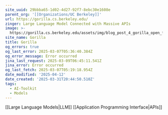 ```yaml
---
site_uuid: 29bbba65-1d02-4d27-92f7-8ebc30e1608e
parent_org: '[[Organizations/UC Berkeley]]'
url: https://gorilla.cs.berkeley.edu/
zinger: Large Language Model Connected with Massive APIs
image: >-
  https://gorilla.cs.berkeley.edu/assets/img/blog_post_4_gorilla_open_function_calling.png
site_name: Gorilla
title: Gorilla
og_errors: true
og_last_error: 2025-03-07T05:36:40.384Z
og_error_message: Error occurred
jina_last_request: 2025-03-09T06:45:11.541Z
jina_error: Error occurred
og_last_fetch: 2025-03-07T05:19:18.954Z
date_modified: '2025-04-12'
date_created: '2025-03-31T20:44:50.510Z'
tags:
  - AI-Toolkit
  - Models
---
```





















[[Large Language Models|LLM]]
[[Application Programming Interface|APIs]]
